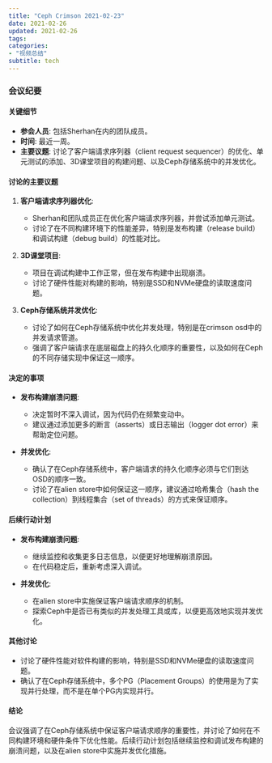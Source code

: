 ```yaml
---
title: "Ceph Crimson 2021-02-23"
date: 2021-02-26
updated: 2021-02-26
tags:
categories:
- "视频总结"
subtitle: tech
---
```



### 会议纪要

#### 关键细节
- **参会人员**: 包括Sherhan在内的团队成员。
- **时间**: 最近一周。
- **主要议题**: 讨论了客户端请求序列器（client request sequencer）的优化、单元测试的添加、3D课堂项目的构建问题、以及Ceph存储系统中的并发优化。

#### 讨论的主要议题
1. **客户端请求序列器优化**:
   - Sherhan和团队成员正在优化客户端请求序列器，并尝试添加单元测试。
   - 讨论了在不同构建环境下的性能差异，特别是发布构建（release build）和调试构建（debug build）的性能对比。

2. **3D课堂项目**:
   - 项目在调试构建中工作正常，但在发布构建中出现崩溃。
   - 讨论了硬件性能对构建的影响，特别是SSD和NVMe硬盘的读取速度问题。

3. **Ceph存储系统并发优化**:
   - 讨论了如何在Ceph存储系统中优化并发处理，特别是在crimson osd中的并发请求管道。
   - 强调了客户端请求在底层磁盘上的持久化顺序的重要性，以及如何在Ceph的不同存储实现中保证这一顺序。

#### 决定的事项
- **发布构建崩溃问题**:
   - 决定暂时不深入调试，因为代码仍在频繁变动中。
   - 建议通过添加更多的断言（asserts）或日志输出（logger dot error）来帮助定位问题。

- **并发优化**:
   - 确认了在Ceph存储系统中，客户端请求的持久化顺序必须与它们到达OSD的顺序一致。
   - 讨论了在alien store中如何保证这一顺序，建议通过哈希集合（hash the collection）到线程集合（set of threads）的方式来保证顺序。

#### 后续行动计划
- **发布构建崩溃问题**:
   - 继续监控和收集更多日志信息，以便更好地理解崩溃原因。
   - 在代码稳定后，重新考虑深入调试。

- **并发优化**:
   - 在alien store中实施保证客户端请求顺序的机制。
   - 探索Ceph中是否已有类似的并发处理工具或库，以便更高效地实现并发优化。

#### 其他讨论
- 讨论了硬件性能对软件构建的影响，特别是SSD和NVMe硬盘的读取速度问题。
- 确认了在Ceph存储系统中，多个PG（Placement Groups）的使用是为了实现并行处理，而不是在单个PG内实现并行。

#### 结论
会议强调了在Ceph存储系统中保证客户端请求顺序的重要性，并讨论了如何在不同构建环境和硬件条件下优化性能。后续行动计划包括继续监控和调试发布构建的崩溃问题，以及在alien store中实施并发优化措施。